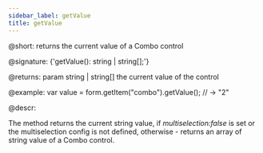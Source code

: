 ```yaml
---
sidebar_label: getValue
title: getValue
---          
```


@short: returns the current value of a Combo control

@signature: {'getValue(): string | string[];'}

@returns:
param   string | string[]     the current value of the control

@example:
var value = form.getItem("combo").getValue();
// -> "2"




@descr:

The method returns the current string value, if *multiselection:false* is set or the multiselection
config is not defined, otherwise - returns an array of string value of a Combo control.

